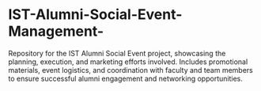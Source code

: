 # IST-Alumni-Social-Event-Management-
Repository for the IST Alumni Social Event project, showcasing the planning, execution, and marketing efforts involved. Includes promotional materials, event logistics, and coordination with faculty and team members to ensure successful alumni engagement and networking opportunities.
